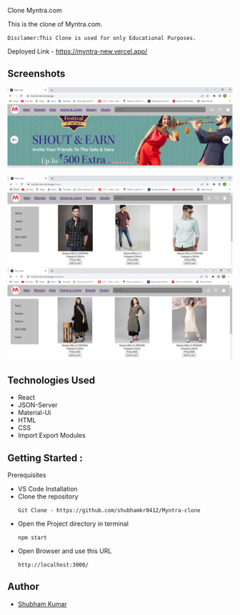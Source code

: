 Clone Myntra.com

This is the clone of Myntra.com.
```
Disclamer:This Clone is used for only Educational Purposes.
```
Deployed Link - https://myntra-new.vercel.app/

## Screenshots


![App Screenshot](src/Components/images/img1.PNG)

![App Screenshot](src/Components/images/img2.PNG)
![App Screenshot](src/Components/images/img3.PNG)

## Technologies Used

- React
- JSON-Server
- Material-Ui
- HTML
- CSS
- Import Export Modules


## Getting Started :

Prerequisites

- VS Code
  Installation
- Clone the repository
  ```
  Git Clone - https://github.com/shubhamkr0412/Myntra-clone
  ```
- Open the Project directory in terminal
  ```
  npm start
  ```
- Open Browser and use this URL
  ```
  http://localhost:3000/
  ```




## Author
- [Shubham Kumar](https://github.com/shubhamkr0412)